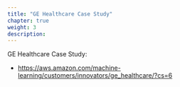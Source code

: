 ```yaml
---
title: "GE Healthcare Case Study"
chapter: true
weight: 3
description: 
---
```


GE Healthcare Case Study:
- https://aws.amazon.com/machine-learning/customers/innovators/ge_healthcare/?cs=6 

